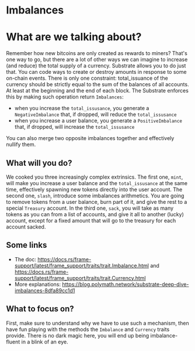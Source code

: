 # Imbalances

# What are we talking about?

Remember how new bitcoins are only created as rewards to miners? That's one way to go, but there are a lot of other ways we can imagine to increase (and reduce) the total supply of a currency. Substrate allows you to do just that. You can code ways to create or destroy amounts in response to some on-chain events.
There is only one constraint: total_issuance of the currency should be strictly equal to the sum of the balances of all accounts. At least at the beginning and the end of each block.
The Substrate enforces this by making such operation return `Imbalances`:
- when you increase the `total_issusance`, you generate a `NegativeImbalance` that, if dropped, will reduce the `total_issusance`
- when you increase a user balance, you generate a `PositiveImbalance` that, if dropped, will increase the `total_issusance`

You can also merge two opposite imbalances together and effectively nullify them.

## What will you do?

We cooked you three increasingly complex extrinsics.
The first one, `mint`, will make you increase a user balance and the `total_issusance` at the same time, effectively spawning new tokens directly into the user account.
The second one, `slash`, introduce some imbalances arithmetics. You are going to remove tokens from a user balance, burn part of it, and give the rest to a special `Treasury` account.
In the third one, `sack`, you will take as many tokens as you can from a list of accounts, and give it all to another (lucky) account, except for a fixed amount that will go to the treasury for each account sacked.


## Some links

* The doc: https://docs.rs/frame-support/latest/frame_support/traits/trait.Imbalance.html and https://docs.rs/frame-support/latest/frame_support/traits/trait.Currency.html
* More explanations: https://blog.polymath.network/substrate-deep-dive-imbalances-8dfa89cc1d1

## What to focus on?
First, make sure to understand why we have to use such a mechanism, then have fun playing with the methods the `Imbalance` and `Currency` traits provide. There is no dark magic here, you will end up being imbalance-fluent in a blink of an eye.

